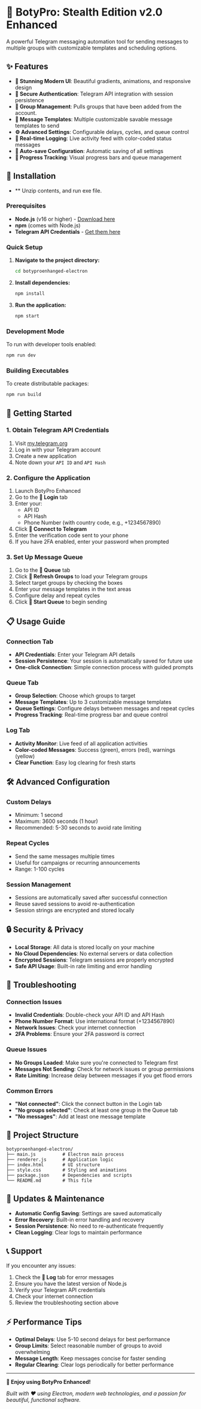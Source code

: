 # 🚀 BotyPro: Stealth Edition v2.0 Enhanced

A powerful Telegram messaging automation tool for sending messages to multiple groups with customizable templates and scheduling options.

## ✨ Features

- **🎨 Stunning Modern UI**: Beautiful gradients, animations, and responsive design
- **🔐 Secure Authentication**: Telegram API integration with session persistence
- **👥 Group Management**: Pulls groups that have been added from the account.
- **💌 Message Templates**: Multiple customizable savable message templates to send
- **⚙️ Advanced Settings**: Configurable delays, cycles, and queue control
- **📜 Real-time Logging**: Live activity feed with color-coded status messages
- **💾 Auto-save Configuration**: Automatic saving of all settings
- **🚀 Progress Tracking**: Visual progress bars and queue management

## 🔧 Installation

- ** Unzip contents, and run exe file.


### Prerequisites

- **Node.js** (v16 or higher) - [Download here](https://nodejs.org/)
- **npm** (comes with Node.js)
- **Telegram API Credentials** - [Get them here](https://my.telegram.org/apps)

### Quick Setup

1. **Navigate to the project directory:**

   ```bash
   cd botyproenhanged-electron
   ```

2. **Install dependencies:**
   ```bash
   npm install
   ```

3. **Run the application:**
   ```bash
   npm start
   ```

### Development Mode

To run with developer tools enabled:
```bash
npm run dev
```

### Building Executables

To create distributable packages:
```bash
npm run build
```

## 🎯 Getting Started

### 1. Obtain Telegram API Credentials

1. Visit [my.telegram.org](https://my.telegram.org/apps)
2. Log in with your Telegram account
3. Create a new application
4. Note down your `API ID` and `API Hash`

### 2. Configure the Application

1. Launch BotyPro Enhanced
2. Go to the **🔐 Login** tab
3. Enter your:
   - API ID
   - API Hash
   - Phone Number (with country code, e.g., +1234567890)
4. Click **🔗 Connect to Telegram**
5. Enter the verification code sent to your phone
6. If you have 2FA enabled, enter your password when prompted

### 3. Set Up Message Queue

1. Go to the **🚀 Queue** tab
2. Click **🔄 Refresh Groups** to load your Telegram groups
3. Select target groups by checking the boxes
4. Enter your message templates in the text areas
5. Configure delay and repeat cycles
6. Click **🚀 Start Queue** to begin sending

## 📋 Usage Guide

### Connection Tab
- **API Credentials**: Enter your Telegram API details
- **Session Persistence**: Your session is automatically saved for future use
- **One-click Connection**: Simple connection process with guided prompts

### Queue Tab
- **Group Selection**: Choose which groups to target
- **Message Templates**: Up to 3 customizable message templates
- **Queue Settings**: Configure delays between messages and repeat cycles
- **Progress Tracking**: Real-time progress bar and queue control

### Log Tab

- **Activity Monitor**: Live feed of all application activities
- **Color-coded Messages**: Success (green), errors (red), warnings (yellow)
- **Clear Function**: Easy log clearing for fresh starts

## 🛠️ Advanced Configuration

### Custom Delays
- Minimum: 1 second
- Maximum: 3600 seconds (1 hour)
- Recommended: 5-30 seconds to avoid rate limiting

### Repeat Cycles
- Send the same messages multiple times
- Useful for campaigns or recurring announcements
- Range: 1-100 cycles

### Session Management
- Sessions are automatically saved after successful connection
- Reuse saved sessions to avoid re-authentication
- Session strings are encrypted and stored locally

## 🔒 Security & Privacy

- **Local Storage**: All data is stored locally on your machine
- **No Cloud Dependencies**: No external servers or data collection
- **Encrypted Sessions**: Telegram sessions are properly encrypted
- **Safe API Usage**: Built-in rate limiting and error handling

## 🐛 Troubleshooting

### Connection Issues
- **Invalid Credentials**: Double-check your API ID and API Hash
- **Phone Number Format**: Use international format (+1234567890)
- **Network Issues**: Check your internet connection
- **2FA Problems**: Ensure your 2FA password is correct

### Queue Issues
- **No Groups Loaded**: Make sure you're connected to Telegram first
- **Messages Not Sending**: Check for network issues or group permissions
- **Rate Limiting**: Increase delay between messages if you get flood errors

### Common Errors
- **"Not connected"**: Click the connect button in the Login tab
- **"No groups selected"**: Check at least one group in the Queue tab
- **"No messages"**: Add at least one message template

## 📁 Project Structure

```
botyproenhanged-electron/
├── main.js          # Electron main process
├── renderer.js      # Application logic
├── index.html       # UI structure
├── style.css        # Styling and animations
├── package.json     # Dependencies and scripts
└── README.md        # This file
```

## 🔄 Updates & Maintenance

- **Automatic Config Saving**: Settings are saved automatically
- **Error Recovery**: Built-in error handling and recovery
- **Session Persistence**: No need to re-authenticate frequently
- **Clean Logging**: Clear logs to maintain performance

## 📞 Support

If you encounter any issues:

1. Check the **📜 Log** tab for error messages
2. Ensure you have the latest version of Node.js
3. Verify your Telegram API credentials
4. Check your internet connection
5. Review the troubleshooting section above

## ⚡ Performance Tips

- **Optimal Delays**: Use 5-10 second delays for best performance
- **Group Limits**: Select reasonable number of groups to avoid overwhelming
- **Message Length**: Keep messages concise for faster sending
- **Regular Clearing**: Clear logs periodically for better performance

---

**🎉 Enjoy using BotyPro Enhanced!** 

*Built with ❤️ using Electron, modern web technologies, and a passion for beautiful, functional software.*
